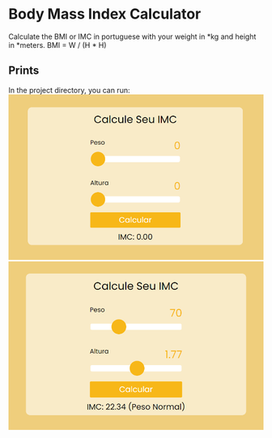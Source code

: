 # Body Mass Index Calculator

Calculate the BMI or IMC in portuguese with your weight in *kg and height in *meters.
BMI = W / (H * H)

## Prints

In the project directory, you can run:
<img src="src/assets/IMC 1.png">
<img src="src/assets/IMC 2.png">
